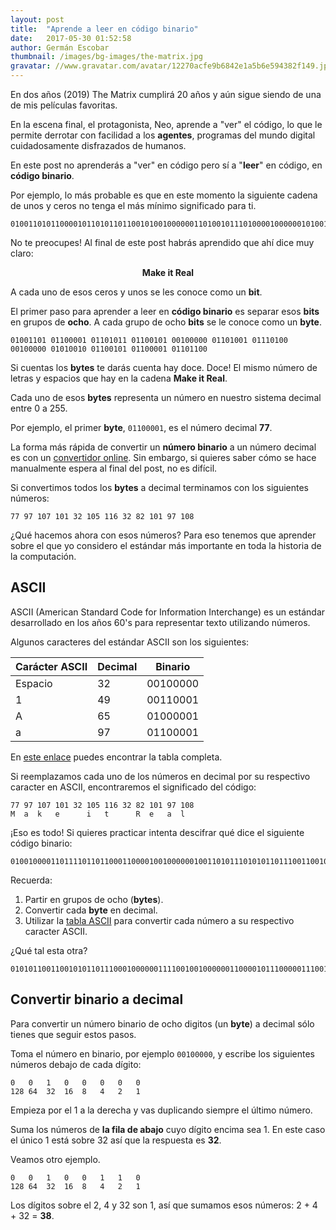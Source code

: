 ```yaml
---
layout: post
title:  "Aprende a leer en código binario"
date:   2017-05-30 01:52:58
author: Germán Escobar
thumbnail: /images/bg-images/the-matrix.jpg
gravatar: //www.gravatar.com/avatar/12270acfe9b6842e1a5b6e594382f149.jpg?s=80
---
```


En dos años (2019) The Matrix cumplirá 20 años y aún sigue siendo de una de mis películas favoritas.<!--more-->

En la escena final, el protagonista, Neo, aprende a "ver" el código, lo que le permite derrotar con facilidad a los **agentes**, programas del mundo digital cuidadosamente disfrazados de humanos.

En este post no aprenderás a "ver" en código pero sí a "**leer**" en código, en **código binario**.

Por ejemplo, lo más probable es que en este momento la siguiente cadena de unos y ceros no tenga el más mínimo significado para ti.

<pre><code>010011010110000101101011011001010010000001101001011101000010000001010010011001010110000101101100</code></pre>

No te preocupes! Al final de este post habrás aprendido que ahí dice muy claro:

<p style="text-align: center"><strong>Make it Real</strong></p>

A cada uno de esos ceros y unos se les conoce como un **bit**.

El primer paso para aprender a leer en **código binario** es separar esos **bits** en grupos de **ocho**. A cada grupo de ocho **bits** se le conoce como un **byte**.

<pre><code style="word-break: break-word;">01001101 01100001 01101011 01100101 00100000 01101001 01110100 00100000 01010010 01100101 01100001 01101100</code></pre>

Si cuentas los **bytes** te darás cuenta hay doce. Doce! El mismo número de letras y espacios que hay en la cadena **Make it Real**.

Cada uno de esos **bytes** representa un número en nuestro sistema decimal entre 0 a 255.

Por ejemplo, el primer **byte**, `01100001`, es el número decimal **77**.

La forma más rápida de convertir un **número binario** a un número decimal es con un <a href="http://www.binaryhexconverter.com/binary-to-decimal-converter" target="_blank">convertidor online</a>. Sin embargo, si quieres saber cómo se hace manualmente espera al final del post, no es difícil.

Si convertimos todos los **bytes** a decimal terminamos con los siguientes números:

<pre><code class="overflow">77 97 107 101 32 105 116 32 82 101 97 108</code></pre>

¿Qué hacemos ahora con esos números? Para eso tenemos que aprender sobre el que yo considero el estándar más importante en toda la historia de la computación.

## ASCII

ASCII (American Standard Code for Information Interchange) es un estándar desarrollado en los años 60's para representar texto utilizando números.

Algunos caracteres del estándar ASCII son los siguientes:

<table class="table">
  <thead>
    <tr>
      <th class="text-center">Carácter ASCII</th>
      <th class="text-center">Decimal</th>
      <th class="text-center">Binario</th>
    </tr>
  </thead>
  <tbody>
  	<tr>
      <td class="text-center">Espacio</td>
      <td class="text-center">32</td>
      <td class="text-center">00100000</td>
    </tr>
    <tr>
      <td class="text-center">1</td>
      <td class="text-center">49</td>
      <td class="text-center">00110001</td>
    </tr>
    <tr>
      <td class="text-center">A</td>
      <td class="text-center">65</td>
      <td class="text-center">01000001</td>
    </tr>
    <tr>
      <td class="text-center">a</td>
      <td class="text-center">97</td>
      <td class="text-center">01100001</td>
    </tr>
  </tbody>
</table>

En <a href="http://www.ascii-code.com/" target="_blank">este enlace</a> puedes encontrar la tabla completa.

Si reemplazamos cada uno de los números en decimal por su respectivo caracter en ASCII, encontraremos el significado del código:

<pre><code class="overflow">77 97 107 101 32 105 116 32 82 101 97 108
M  a  k   e      i   t      R  e   a  l</code></pre>

¡Eso es todo! Si quieres practicar intenta descifrar qué dice el siguiente código binario:

<pre><code>01001000011011110110110001100001001000000100110101110101011011100110010001101111</code></pre>

Recuerda:

1. Partir en grupos de ocho (**bytes**).
2. Convertir cada **byte** en decimal.
3. Utilizar la <a href="http://www.ascii-code.com/" target="_blank">tabla ASCII</a> para convertir cada número a su respectivo caracter ASCII.

¿Qué tal esta otra?

<pre><code>010101100110010101101110001000000111100100100000011000010111000001110010011001010110111001100100011001010010000001100011011011110110111000100000011011100110111101110011011011110111010001110010011011110111001100100000011001010110111000100000010011010110000101101011011001010010000001101001011101000010000001010010011001010110000101101100001000000011101000101001</code></pre>

## Convertir binario a decimal

Para convertir un número binario de ocho digitos (un **byte**) a decimal sólo tienes que seguir estos pasos.

Toma el número en binario, por ejemplo `00100000`, y escribe los siguientes números debajo de cada dígito:

<pre><code>0   0   1   0   0   0   0   0
128 64  32  16  8   4   2   1</code></pre>

Empieza por el 1 a la derecha y vas duplicando siempre el último número.

Suma los números de **la fila de abajo** cuyo dígito encima sea 1. En este caso el único 1 está sobre 32 así que la respuesta es **32**.

Veamos otro ejemplo.

<pre><code>0   0   1   0   0   1   1   0
128 64  32  16  8   4   2   1</code></pre>

Los dígitos sobre el 2, 4 y 32 son 1, así que sumamos esos números: 2 + 4 + 32 = **38**.
